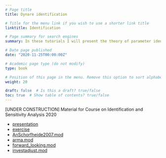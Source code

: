 ```yaml
---
# Page title
title: Dynare identification

# Title for the menu link if you wish to use a shorter link title
linktitle: Identification

# Page summary for search engines
summary: In these tutorials I will present the theory of parameter identification in DSGE models and Dynare's identification toolbox.

# Date page published
date: "2020-11-25T00:00:00Z"

# Academic page type (do not modify)
type: book

# Position of this page in the menu. Remove this option to sort alphabetically
weight: 20

draft: false  # Is this a draft? true/false
toc: true  # Show table of contents? true/false
---
```


[UNDER CONSTRUCTION] 
Material for Course on Identification and Sensitivity Analysis 2020

- [presentation](/files/identification/identification_presentation_2020.pdf)
- [exercise](/files/identification/identification_exercise_2020.pdf)
- [AnSchorfheide2007.mod](/files/identification/AnSchorfheide2007.mod)
- [arma.mod](/files/identification/arma.mod)
- [forward_looking.mod](/files/identification/forward_looking.mod)
- [investadjust.mod](/files/identification/investadjust.mod)